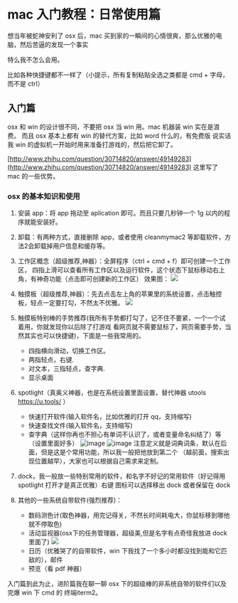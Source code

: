 # mac 入门教程：日常使用篇

想当年被蛇神安利了 osx 后，mac 买到家的一瞬间的心情很爽，那么优雅的电脑，然后苦逼的发现一个事实

特么我不怎么会用。

比如各种快捷键都不一样了（小提示，所有复制粘贴全选之类都是 cmd + 字母，而不是 ctrl）



## 入门篇

osx 和 win 的设计很不同，不要把 osx 当 win 用。mac 机器装 win 实在是浪费。
而且 osx 基本上都有 win 的替代方案，比如 word 什么的，有免费版
说实话我 win 的虚拟机一开始时用来准备打游戏的，然后把它卸了。

[http://www.zhihu.com/question/30714820/answer/49149283](http://www.zhihu.com/question/30714820/answer/49149283) 这里写了 mac 的一些优势。

### osx 的基本知识和使用

1. 安装 app：将 app 拖动至 aplication 即可。而且只要几秒钟一个 1g 以内的程序就能安装好。
2. 卸载：有两种方式，直接删除 app，或者使用 cleanmymac2 等卸载软件，方法2会卸载掉用户信息和缓存等。

3. 工作区概念（超级推荐,神器）：全屏程序（ctrl + cmd + f）即可创建一个工作区，
四指上滑可以查看所有工作区以及运行软件，这个状态下鼠标移动右上角，有神奇功能（点击即可创建新的工作区）
效果图：
![](http://7xkpdt.com1.z0.glb.clouddn.com/9396e91896b7db477776f07c3c123fa2.png)

4. 触摸板（超级推荐,神器）：先去点击左上角的苹果里的系统设置，点击触控板，轻点一定要打勾，不然太不优雅。
![](http://7xkpdt.com1.z0.glb.clouddn.com/a06fb63897809b12b977439cca93102b.png)
5. 触摸板特别棒的手势推荐(我所有手势都打勾了，记不住不要紧，一个一个试着用，你就发现你以后除了打游戏
    看网页就不需要鼠标了，网页需要手势，当然其实也可以快捷键)，下面是一些我常用的。
    - 四指横向滑动，切换工作区。
    - 两指轻点，右键.
    - 对文本，三指轻点，查字典.
    - 显示桌面
6. spotlight（真奥义神器，也是在系统设置里面设置，替代神器 utools https://u.tools/ ）
    - 快速打开软件(输入软件名，比如优雅的打开 qq，支持缩写)
    - 快速查找文件(输入软件名，支持缩写)
    - 查字典（这样你再也不担心有单词不认识了，或者变量命名纠结了）等（设置里面好多）
![image](https://cloud.githubusercontent.com/assets/8455579/9296716/8a0ff7f0-44c5-11e5-90fb-a49f5d23ce90.png)
![image](https://cloud.githubusercontent.com/assets/8455579/9296720/963a6722-44c5-11e5-8db2-3b707a9c243a.png)
注意定义就是词典词条，默认在后面，但是这是个常用功能，所以我一般把他放到第二个
（越前面，搜索出现位置越早），大家也可以根据自己需求来定制。
7. dock，我一般放一些特别常用的软件，和名字不好记的常用软件（好记得用 spotlight
打开才是真正优雅）右键 图标可以选择移出 dock 或者保留在 dock
8. 其他的一些系统自带软件(强烈推荐)：
    - 数码测色计(取色神器，用完记得关，不然长时间耗电大，你鼠标移到哪他就不停取色)
    - 活动监视器(osx下的任务管理器，超级美,但是名字有点奇怪我放进 dock 里面了) ![](http://7xkpdt.com1.z0.glb.clouddn.com/928130c6f2d2086687c1a026784cf9ef.png)
    - 日历（优雅哭了的自带软件，win 下我找了一个多小时都没找到能和它匹敌的），邮件
    - 预览（看 pdf 神器）



入门篇到此为止，进阶篇我在聊一聊 osx 下的超级棒的非系统自带的软件们以及完爆 win 下 cmd 的
终端iterm2。
